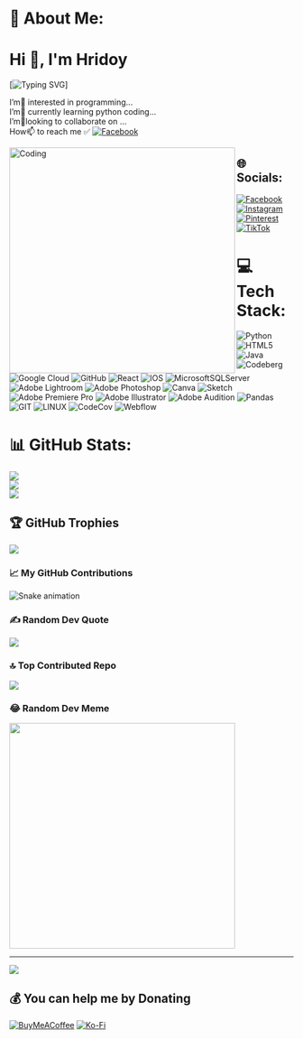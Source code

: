  # 💫 About Me:
# Hi 👋, I'm Hridoy<br>
[![Typing SVG](https://readme-typing-svg.herokuapp.com?font=Neuton&size=20&color=30FF40&background=000000¢er=true&vCenter=true&width=400&height=25&lines=HELLO+WORLD+I'M+MrHridoyEx+HERE+😊;TODAY+I+WILL+TELL+YOU+💁;PLEASE+FOLLOW+MY+GITHUB+ACCOUNT+🙏;PINK+LOVER+FIRST+CRACK+🙊;SUPPER+SPEED+0.0.9+😱;SO+LETS+ENJOY+EVERYBODY+🔥+🤙;THANKS+MY+All+SUPPORTERS+🤙+🥰)]

I’m👀 interested in programming...<br>I’m🌱 currently learning python coding...<br>I’m💞️looking to collaborate on ...<br>How📫 to reach me ✅ [![Facebook](https://img.shields.io/badge/Facebook-%231877F2.svg?logo=Facebook&logoColor=white)](https://facebook.com/ewrhridoy00) 

<img align="left" alt="Coding" width="400" src="https://user-images.githubusercontent.com/45251660/48910563-18973a00-ee92-11e8-95e1-d3ddde8ed085.gif">



## 🌐 Socials:
[![Facebook](https://img.shields.io/badge/Facebook-%231877F2.svg?logo=Facebook&logoColor=white)](https://facebook.com/md.hridoy.mia09) [![Instagram](https://img.shields.io/badge/Instagram-%23E4405F.svg?logo=Instagram&logoColor=white)](https://instagram.com/hridu2004) [![Pinterest](https://img.shields.io/badge/Pinterest-%23E60023.svg?logo=Pinterest&logoColor=white)](https://pinterest.com/MrHridoyEx) [![TikTok](https://img.shields.io/badge/TikTok-%23000000.svg?logo=TikTok&logoColor=white)](https://tiktok.com/@Banned) 

# 💻 Tech Stack:
![Python](https://img.shields.io/badge/python-3670A0?style=plastic&logo=python&logoColor=ffdd54) ![HTML5](https://img.shields.io/badge/html5-%23E34F26.svg?style=plastic&logo=html5&logoColor=white) ![Java](https://img.shields.io/badge/java-%23ED8B00.svg?style=plastic&logo=java&logoColor=white) ![Codeberg](https://img.shields.io/badge/Codeberg-2185D0?style=plastic&logo=Codeberg&logoColor=white) ![Google Cloud](https://img.shields.io/badge/Google%20Cloud-%234285F4.svg?style=plastic&logo=google-cloud&logoColor=white) ![GitHub](https://img.shields.io/badge/GitHub-%23121011.svg?style=plastic&logo=github&logoColor=white) ![React](https://img.shields.io/badge/react-%2320232a.svg?style=plastic&logo=react&logoColor=%2361DAFB) ![IOS](https://img.shields.io/badge/IOS-%2320232a.svg?style=plastic&logo=apple&logoColor=white) ![MicrosoftSQLServer](https://img.shields.io/badge/Microsoft%20SQL%20Sever-CC2927?style=plastic&logo=microsoft%20sql%20server&logoColor=white) ![Adobe Lightroom](https://img.shields.io/badge/Adobe%20Lightroom-31A8FF.svg?style=plastic&logo=Adobe%20Lightroom&logoColor=white) ![Adobe Photoshop](https://img.shields.io/badge/adobephotoshop-%2331A8FF.svg?style=plastic&logo=adobephotoshop&logoColor=white) ![Canva](https://img.shields.io/badge/Canva-%2300C4CC.svg?style=plastic&logo=Canva&logoColor=white) ![Sketch](https://img.shields.io/badge/Sketch-FFB387?style=plastic&logo=sketch&logoColor=black) ![Adobe Premiere Pro](https://img.shields.io/badge/Adobe%20Premiere%20Pro-9999FF.svg?style=plastic&logo=Adobe%20Premiere%20Pro&logoColor=white) ![Adobe Illustrator](https://img.shields.io/badge/adobeillustrator-%23FF9A00.svg?style=plastic&logo=adobeillustrator&logoColor=white) ![Adobe Audition](https://img.shields.io/badge/Adobe%20Audition-9999FF.svg?style=plastic&logo=Adobe%20Audition&logoColor=white) ![Pandas](https://img.shields.io/badge/pandas-%23150458.svg?style=plastic&logo=pandas&logoColor=white) ![GIT](https://img.shields.io/badge/Git-fc6d26?style=plastic&logo=git&logoColor=white) ![LINUX](https://img.shields.io/badge/Linux-FCC624?style=plastic&logo=linux&logoColor=black) ![CodeCov](https://img.shields.io/badge/codecov-%23ff0077.svg?style=plastic&logo=codecov&logoColor=white) ![Webflow](https://img.shields.io/badge/Webflow-4353FF?style=plastic&logo=webflow&logoColor=white)
# 📊 GitHub Stats:
![](https://github-readme-stats.vercel.app/api?username=MrHridoyEx&theme=highcontrast&hide_border=false&include_all_commits=true&count_private=false)<br/>
![](https://github-readme-streak-stats.herokuapp.com/?user=MrHridoyEx&theme=highcontrast&hide_border=false)<br/>
![](https://github-readme-stats.vercel.app/api/top-langs/?username=MrHridoyEx&theme=highcontrast&hide_border=false&include_all_commits=true&count_private=false&layout=compact)

## 🏆 GitHub Trophies
![](https://github-profile-trophy.vercel.app/?username=MrHridoyEx&theme=onedark&no-frame=false&no-bg=true&margin-w=4)

### 📈 My GitHub Contributions
![Snake animation](https://github.com/MrHridoyEx/MrHridoyEx/blob/output/github-contribution-grid-snake.svg)

### ✍️ Random Dev Quote
![](https://quotes-github-readme.vercel.app/api?type=horizontal&theme=merko)

### 🔝 Top Contributed Repo
![](https://github-contributor-stats.vercel.app/api?username=MrHridoyEx&limit=5&theme=gruvbox&combine_all_yearly_contributions=true)

### 😂 Random Dev Meme
<img src='https://randommeme-five.vercel.app/' style="height: 400px;"/>

---
[![](https://visitcount.itsvg.in/api?id=MrHridoyEx&icon=5&color=2)](https://visitcount.itsvg.in)

  ## 💰 You can help me by Donating
  [![BuyMeACoffee](https://img.shields.io/badge/Buy%20Me%20a%20Coffee-ffdd00?style=for-the-badge&logo=buy-me-a-coffee&logoColor=black)](https://buymeacoffee.com/MrHridoyEx) [![Ko-Fi](https://img.shields.io/badge/Ko--fi-F16061?style=for-the-badge&logo=ko-fi&logoColor=white)](https://ko-fi.com/MrHridoyEx) 

  
<!-- Proudly created By👉👉 Hridoy Khan Go (  [![Facebook](https://img.shields.io/badge/Facebook-%231877F2.svg?logo=Facebook&logoColor=white)](https://facebook.com/ewrhridoy00)  ) -->
